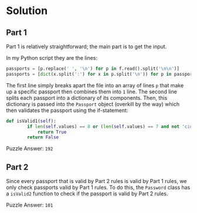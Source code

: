 # Solution
## Part 1
Part 1 is relatively straightforward; the main part is to get the input.

In my Python script they are the lines:
```python
passports = [p.replace(' ', '\n') for p in f.read().split('\n\n')]
passports = [dict(x.split(':') for x in p.split('\n')) for p in passports]
```
The first line simply breaks apart the file into an array of lines `p` that make up a specific passport then combines them into `1` line. The second line splits each passport into a dictionary of its components. Then, this dictionary is passed into the `Passport` object (overkill by the way) which then validates the passport using the if-statement:
```python
def isValid1(self):
        if len(self.values) == 8 or (len(self.values) == 7 and not 'cid' in self.values.keys()):
            return True
        return False
```

Puzzle Answer: `192`

## Part 2
Since every passport that is valid by Part 2 rules is valid by Part 1 rules, we only check passports valid by Part 1 rules. To do this, the `Password` class has a `isValid2` function to check if the passport is valid by Part 2 rules.

Puzzle Answer: `101`